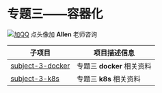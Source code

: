 # 专题三——容器化 #

[![加QQ](https://file.service.qq.com/user-files/uploads/201612/c7247c8c83eaad9b768249f54eba3c19.png)](http://wpa.qq.com/msgrd?v=3&uin=422539792&site=qq&menu=yes "加Tony老师咨询")
点头像加 **Allen** 老师咨询


|子项目|项目描述信息|
|------|------|
|[subject-3-docker](./subject-3-docker)|专题三 **docker** 相关资料|
|[subject-3-k8s](./subject-3-k8s)|专题三 **k8s** 相关资料|